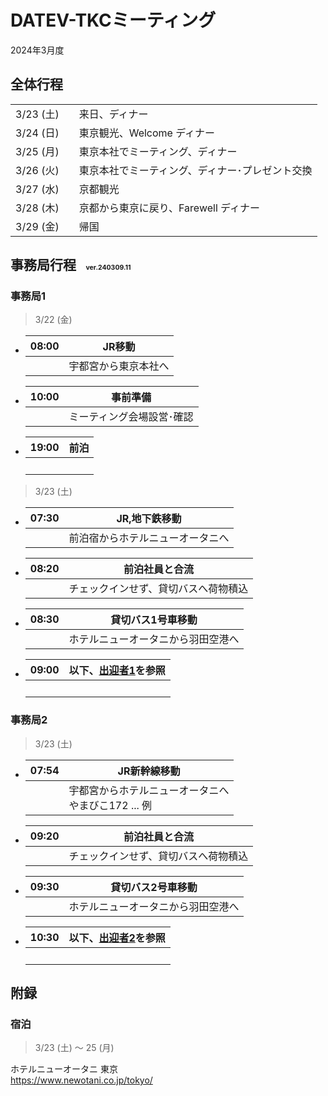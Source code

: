# DATEV-TKCミーティング  

2024年3月度

## 全体行程

||||
|--:|--|--|
|3/23 (土)||来日、ディナー|
|3/24 (日)||東京観光、Welcome ディナー|
|3/25 (月)||東京本社でミーティング、ディナー|
|3/26 (火)||東京本社でミーティング、ディナー･プレゼント交換|
|3/27 (水)||京都観光|
|3/28 (木)||京都から東京に戻り、Farewell ディナー|
|3/29 (金)||帰国|

## 事務局行程 <span style="font-size: 50%;">&emsp;ver.240309.11</span>

### 事務局1

> 3/22 (金)

- |08:00|JR移動|
  |--:|--|
  ||宇都宮から東京本社へ|

- |10:00|事前準備|
  |--:|--|
  ||ミーティング会場設営･確認<br>|

- |19:00|前泊|
  |--:|--|
  ||<br>|

> 3/23 (土)

- |07:30|JR,地下鉄移動|
  |--:|--|
  ||前泊宿からホテルニューオータニへ|

- |08:20|前泊社員と合流|
  |--:|--|
  ||チェックインせず、貸切バスへ荷物積込|

- |08:30|貸切バス1号車移動|
  |--:|--|
  ||ホテルニューオータニから羽田空港へ|

- |09:00|以下、[出迎者1](./welcomer.html)を参照|
  |--:|--|
  ||<br>|

### 事務局2

> 3/23 (土)

- |07:54|JR新幹線移動|
  |--:|--|
  ||宇都宮からホテルニューオータニへ<br>やまびこ172 ... 例|

- |09:20|前泊社員と合流|
  |--:|--|
  ||チェックインせず、貸切バスへ荷物積込|

- |09:30|貸切バス2号車移動|
  |--:|--|
  ||ホテルニューオータニから羽田空港へ|

- |10:30|以下、[出迎者2](./welcomer.html)を参照|
  |--:|--|
  ||<br>|

## 附録

### 宿泊

> 3/23 (土) ～ 25 (月)

ホテルニューオータニ 東京  
https://www.newotani.co.jp/tokyo/
